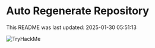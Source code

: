 # Auto Regenerate Repository

This README was last updated: 2025-01-30 05:51:13

 ![TryHackMe](https://tryhackme.com/badge/533634)
